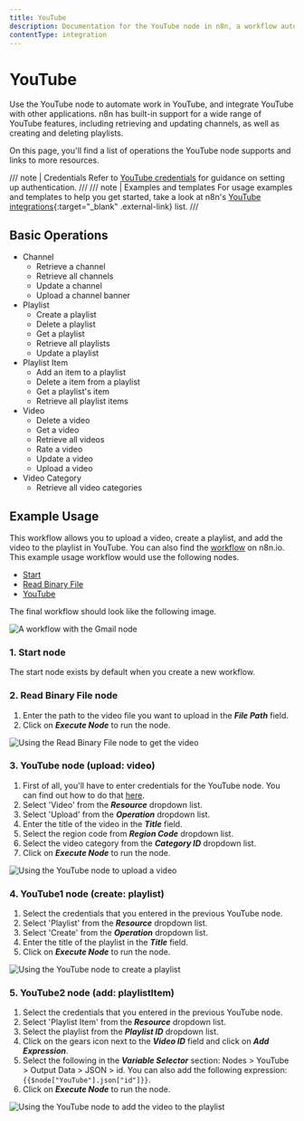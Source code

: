 ```yaml
---
title: YouTube
description: Documentation for the YouTube node in n8n, a workflow automation platform. Includes details of operations and configuration, and links to examples and credentials information.
contentType: integration
---
```


# YouTube

Use the YouTube node to automate work in YouTube, and integrate YouTube with other applications. n8n has built-in support for a wide range of YouTube features, including retrieving and updating channels, as well as creating and deleting playlists. 

On this page, you'll find a list of operations the YouTube node supports and links to more resources.

/// note | Credentials
Refer to [YouTube credentials](/integrations/builtin/credentials/google/) for guidance on setting up authentication. 
///
/// note | Examples and templates
For usage examples and templates to help you get started, take a look at n8n's [YouTube integrations](https://n8n.io/integrations/youtube/){:target="_blank" .external-link} list.
///

## Basic Operations

* Channel
    * Retrieve a channel
    * Retrieve all channels
    * Update a channel
    * Upload a channel banner
* Playlist
    * Create a playlist
    * Delete a playlist
    * Get a playlist
    * Retrieve all playlists
    * Update a playlist
* Playlist Item
    * Add an item to a playlist
    * Delete a item from a playlist
    * Get a playlist's item
    * Retrieve all playlist items
* Video
    * Delete a video
    * Get a video
    * Retrieve all videos
    * Rate a video
    * Update a video
    * Upload a video
* Video Category
    * Retrieve all video categories

## Example Usage

This workflow allows you to upload a video, create a playlist, and add the video to the playlist in YouTube. You can also find the [workflow](https://n8n.io/workflows/638) on n8n.io. This example usage workflow would use the following nodes.
- [Start](/integrations/builtin/core-nodes/n8n-nodes-base.start/)
- [Read Binary File](/integrations/builtin/core-nodes/n8n-nodes-base.readbinaryfile/)
- [YouTube]()

The final workflow should look like the following image.

![A workflow with the Gmail node](/_images/integrations/builtin/app-nodes/youtube/workflow.png)

### 1. Start node

The start node exists by default when you create a new workflow.

### 2. Read Binary File node

1. Enter the path to the video file you want to upload in the ***File Path*** field.
2. Click on ***Execute Node*** to run the node.

![Using the Read Binary File node to get the video](/_images/integrations/builtin/app-nodes/youtube/readbinaryfile_node.png)



### 3. YouTube node (upload: video)

1. First of all, you'll have to enter credentials for the YouTube node. You can find out how to do that [here](/integrations/builtin/credentials/google/).
2. Select 'Video' from the ***Resource*** dropdown list.
3. Select 'Upload' from the ***Operation*** dropdown list.
4. Enter the title of the video in the ***Title*** field.
5. Select the region code from ***Region Code*** dropdown list.
6. Select the video category from the ***Category ID*** dropdown list.
7. Click on ***Execute Node*** to run the node.


![Using the YouTube node to upload a video](/_images/integrations/builtin/app-nodes/youtube/youtube_node.png)



### 4. YouTube1 node (create: playlist)

1. Select the credentials that you entered in the previous YouTube node.
2. Select 'Playlist' from the ***Resource*** dropdown list.
3. Select 'Create' from the ***Operation*** dropdown list.
4. Enter the title of the playlist in the ***Title*** field.
5. Click on ***Execute Node*** to run the node.


![Using the YouTube node to create a playlist](/_images/integrations/builtin/app-nodes/youtube/youtube1_node.png)



### 5. YouTube2 node (add: playlistItem)

1. Select the credentials that you entered in the previous YouTube node.
2. Select 'Playlist Item' from the ***Resource*** dropdown list.
3. Select the playlist from the ***Playlist ID*** dropdown list.
4. Click on the gears icon next to the ***Video ID*** field and click on ***Add Expression***.
5. Select the following in the ***Variable Selector*** section: Nodes > YouTube > Output Data > JSON > id. You can also add the following expression: `{{$node["YouTube"].json["id"]}}`.
6. Click on ***Execute Node*** to run the node.


![Using the YouTube node to add the video to the playlist](/_images/integrations/builtin/app-nodes/youtube/youtube2_node.png)





